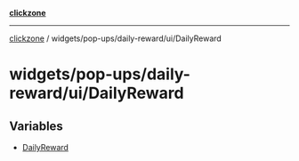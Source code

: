 [**clickzone**](../../../../../README.md)

***

[clickzone](../../../../../README.md) / widgets/pop-ups/daily-reward/ui/DailyReward

# widgets/pop-ups/daily-reward/ui/DailyReward

## Variables

- [DailyReward](variables/DailyReward.md)
